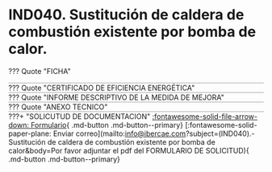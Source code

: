  
# IND040.  Sustitución de caldera de combustión existente por bomba de calor.
??? Quote "FICHA"
    <div id='pdf-container-IND040_000_Ficha.pdf' data-pdf-url='../IND040_000_Ficha.pdf' style='border: 1px solid #ccc; width: 100%; height: auto; overflow: auto;'></div>
??? Quote "CERTIFICADO DE EFICIENCIA ENERGÉTICA"
    <div id='pdf-container-IND040_040_CERTIFICADO DE EFICIENCIA ENERGÉTICA.pdf' data-pdf-url='../IND040_040_CERTIFICADO DE EFICIENCIA ENERGÉTICA.pdf' style='border: 1px solid #ccc; width: 100%; height: auto; overflow: auto;'></div>
??? Quote "INFORME DESCRIPTIVO DE LA MEDIDA DE MEJORA"
    <div id='pdf-container-IND040_050_Informe descriptivo de la medida de mejora.pdf' data-pdf-url='../IND040_050_Informe descriptivo de la medida de mejora.pdf' style='border: 1px solid #ccc; width: 100%; height: auto; overflow: auto;'></div>
??? Quote "ANEXO TECNICO"
    <div id='pdf-container-IND040_60_ANEXO_TECNICO.pdf' data-pdf-url='../IND040_60_ANEXO_TECNICO.pdf' style='border: 1px solid #ccc; width: 100%; height: auto; overflow: auto;'></div>
???+  "SOLICUTUD DE DOCUMENTACION"
    [:fontawesome-solid-file-arrow-down: Formulario](IND040_000_FORMULARIO_DE_SOLICITUD.pdf){ .md-button .md-button--primary}
    [:fontawesome-solid-paper-plane: Enviar correo](mailto:info@ibercae.com?subject=(IND040).-  Sustitución de caldera de combustión existente por bomba de calor&body=Por favor adjuntar el pdf del FORMULARIO DE SOLICITUD){ .md-button .md-button--primary}